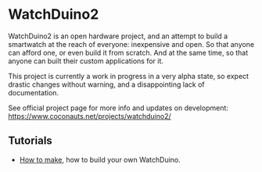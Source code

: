 # WatchDuino2

WatchDuino2 is an open hardware project, and an attempt to build a smartwatch
at the reach of everyone: inexpensive and open. So that anyone can afford one,
or even build it from scratch. And at the same time,
so that anyone can built their custom applications for it.

This project is currently a work in progress in a very alpha state,
so expect drastic changes without warning, and a disappointing lack
of documentation.

See official project page for more info and updates on development:
https://www.coconauts.net/projects/watchduino2/

## Tutorials

- [How to make](docs/how_to_make.md), how to build your own WatchDuino.
